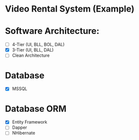 # Video Rental System (Example)

# Software Architecture:
- [ ] 4-Tier (UI, BLL, BOL, DAL)
- [x] 3-Tier (UI, BLL, DAL)
- [ ] Clean Architecture

# Database
- [x] MSSQL

# Database ORM
- [x] Entity Framework
- [ ] Dapper
- [ ] NHibernate
